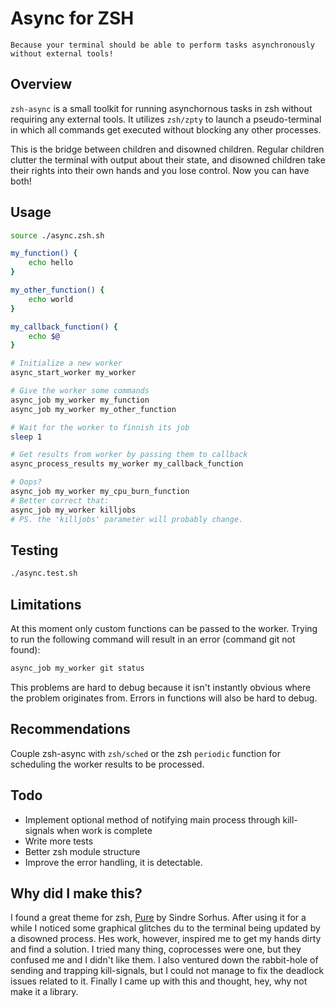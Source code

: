 # Async for ZSH

	Because your terminal should be able to perform tasks asynchronously
	without external tools!

## Overview

`zsh-async` is a small toolkit for running asynchornous tasks in zsh without
requiring any external tools. It utilizes `zsh/zpty` to launch a pseudo-terminal
in which all commands get executed without blocking any other processes.

This is the bridge between children and disowned children. Regular children
clutter the terminal with output about their state, and disowned children take
their rights into their own hands and you lose control. Now you can have both!

## Usage

```zsh
source ./async.zsh.sh

my_function() {
	echo hello
}

my_other_function() {
	echo world
}

my_callback_function() {
	echo $@
}

# Initialize a new worker
async_start_worker my_worker

# Give the worker some commands
async_job my_worker my_function
async_job my_worker my_other_function

# Wait for the worker to finnish its job
sleep 1

# Get results from worker by passing them to callback
async_process_results my_worker my_callback_function

# Oops?
async_job my_worker my_cpu_burn_function
# Better correct that:
async_job my_worker killjobs
# PS. the 'killjobs' parameter will probably change.
```

## Testing

```zsh
./async.test.sh
```

## Limitations

At this moment only custom functions can be passed to the worker. Trying to run
the following command will result in an error (command git not found):

```zsh
async_job my_worker git status
```

This problems are hard to debug because it isn't instantly obvious where the
problem originates from. Errors in functions will also be hard to debug.

## Recommendations

Couple zsh-async with `zsh/sched` or the zsh `periodic` function for scheduling
the worker results to be processed.

## Todo

* Implement optional method of notifying main process through kill-signals when
work is complete
* Write more tests
* Better zsh module structure
* Improve the error handling, it is detectable.

## Why did I make this?

I found a great theme for zsh, [Pure](https://github.com/sindresorhus/pure) by
Sindre Sorhus. After using it for a while I noticed some graphical glitches
du to the terminal being updated by a disowned process. Hes work, however,
inspired me to get my hands dirty and find a solution. I tried many thing,
coprocesses were one, but they confused me and I didn't like them. I also
ventured down the rabbit-hole of sending and trapping kill-signals, but I
could not manage to fix the deadlock issues related to it. Finally I came up
with this and thought, hey, why not make it a library.
